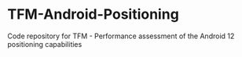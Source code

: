 # TFM-Android-Positioning
Code repository for TFM - Performance assessment of the Android 12 positioning capabilities

